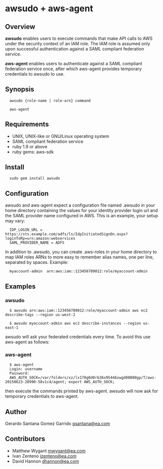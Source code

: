 awsudo + aws-agent
==================

Overview
------------

**awsudo** enables users to execute commands that make API calls to AWS under
the security context of an IAM role. The IAM role is assumed only upon
successful authentication against a SAML compliant federation service.

**aws-agent** enables users to authenticate against a SAML compliant federation
service once, after which aws-agent provides temporary credentials to awsudo
to use.

Synopsis
------------

      awsudo {role-name | role-arn} command
     
      aws-agent
     
Requirements
------------

  * UNIX, UNIX-like or GNU/Linux operating system
  * SAML compliant federation service
  * ruby 1.9 or above
  * ruby gems: aws-sdk

Install
------------

      sudo gem install awsudo

Configuration
------------

awsudo and aws-agent expect a configuration file named .awsudo in your home directory
containing the values for your identity provider login url and the SAML provider name
configured in AWS. This is an example, your setup may vary:

      IDP_LOGIN_URL = https://sts.example.com/adfs/ls/IdpInitiatedSignOn.aspx?loginToRp=urn:amazon:webservices
      SAML_PROVIDER_NAME = ADFS

In addition to .awsudo, you can create .aws-roles in your home directory to map
IAM roles ARNs to more easy to remember alias names, one per line, separated by spaces. Example:

      myaccount-admin  arn:aws:iam::123456789012:role/myaccount-admin
 
Examples
------------

### awsudo

      $ awsudo arn:aws:iam::123456789012:role/myaccount-admin aws ec2 describe-tags --region us-west-2
    
      $ awsudo myaccount-admin aws ec2 describe-instances --region us-east-1

awsudo will ask your federated credentials every time. To avoid this use aws-agent as follows:

### aws-agent

      $ aws-agent
      Login: username
      Password:
      AWS_AUTH_SOCK=/var/folders/xz/lx178g0d0rb36x95446zwgd80000gp/T/aws-20150623-20990-58v1c4/agent; export AWS_AUTH_SOCK;

then execute the commands printed by aws-agent. awsudo will now ask for temporary credentials to aws-agent.

Author
-------

Gerardo Santana Gomez Garrido <gsantana@ea.com>

Contributors
-------------
  * Matthew Wygant <mwygant@ea.com>
  * Ivan Zenteno <izenteno@ea.com>
  * David Hannon <dhannon@ea.com>
